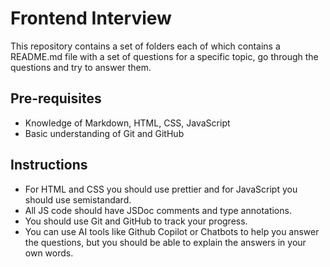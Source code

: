 # Frontend Interview

This repository contains a set of folders each of which contains a README.md file with a set of questions for a specific topic, go through the questions and try to answer them.

## Pre-requisites

* Knowledge of Markdown, HTML, CSS, JavaScript
* Basic understanding of Git and GitHub

## Instructions

* For HTML and CSS you should use prettier and for JavaScript you should use semistandard.
* All JS code should have JSDoc comments and type annotations.
* You should use Git and GitHub to track your progress.
* You can use AI tools like Github Copilot or Chatbots to help you answer the questions, but you should be able to explain the answers in your own words.